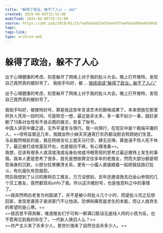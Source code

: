 ```yaml
---
title: "躲得了政治，躲不了人心 – zmt"
created: 2025-04-05T15:51:00
modified: 2025-04-05T15:51:00
source: https://zmt.pub/2019/01/15/%e8%ba%b2%e5%be%97%e4%ba%86%e6%94%bf%e6%b2%bb%ef%bc%8c%e8%ba%b2%e4%b8%8d%e4%ba%86%e4%ba%ba%e5%bf%83/
tags:
tags-link:
type: archive-web
---
```



# 躲得了政治，躲不了人心

出于心理健康的考虑，刻意躲开了网络上对于我的批斗大会。晚上打开推特，发现自己竟然真的被封号了。 我拍手叫好，被 … [继续阅读“躲得了政治，躲不了人心”](https://zmt.pub/2019/01/15/%e8%ba%b2%e5%be%97%e4%ba%86%e6%94%bf%e6%b2%bb%ef%bc%8c%e8%ba%b2%e4%b8%8d%e4%ba%86%e4%ba%ba%e5%bf%83/)

出于心理健康的考虑，刻意躲开了网络上对于我的批斗大会。晚上打开推特，发现自己竟然真的被封号了。  

我拍手叫好，被推特封号，算是我这些年言语艺术的巅峰成果了。本来想放在那里供世人凭吊一段时间，可是转念一想，最近是非太多，多一事不如少一事，就赶紧删了13条对女性有不良企图的推文，恢复了账号。  
中国人讲究中庸之道，无外乎谨言与慎行。我一向慎行，在现实中是个极端平庸的人，==领导监督这几年，我跟会所小妹天天通宵打农药都没胆去照顾她们生意。与此截然相反的是，我在网络言论上就天马行空，肆无忌惮，算是语不惊人死不休了。最近被打成地富反坏右，也是报应不爽，有心理准备==。  
我想，应该有很多人或深或浅或设身处地或冷眼旁观的思考过最近推特上发生的事情。我本人更是思考了很多，首先是想依靠交往多年的老推友，然而大部分都是明哲保身的沉默，小部分拉黑撇清关系，更有一小撮人直接跟着一起把我挂路灯批斗，有仇报仇有怨报怨。  
然后我想到了认识的推特员工推友，万万没想到，去年还邀请我去旧金山参观的几个员工推友，竟然都双向unfo了我，所以这次被封号，也是我意料之中的事情了。  
==我突然明白老舍为何跳湖了，并不是被小将批斗几个小时，而是批斗完之后想回家，发现老婆孩子紧闭家门不让他进。恐惧和痛苦是求生的本能，而让人放弃生的希望的是心寒。==  
==我百思不得其解，难道推友们宁可和一群满口脏话无底线人肉的小孩为伍，也不愿再见到我的存在了。一代新人换旧人么？==  
==共产主义来了杀多少人，普世价值来了自然也会杀多少人。== 

